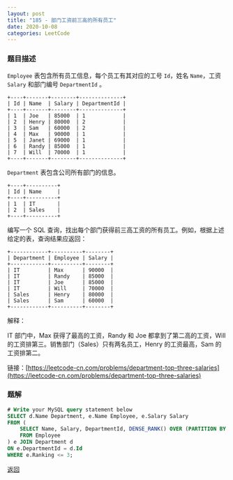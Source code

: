 ```yaml
---
layout: post
title: "185 - 部门工资前三高的所有员工"
date: 2020-10-08
categories: LeetCode
---
```


### **题目描述**
`Employee` 表包含所有员工信息，每个员工有其对应的工号 `Id`，姓名 `Name`，工资 `Salary` 和部门编号 `DepartmentId` 。
```
+----+-------+--------+--------------+
| Id | Name  | Salary | DepartmentId |
+----+-------+--------+--------------+
| 1  | Joe   | 85000  | 1            |
| 2  | Henry | 80000  | 2            |
| 3  | Sam   | 60000  | 2            |
| 4  | Max   | 90000  | 1            |
| 5  | Janet | 69000  | 1            |
| 6  | Randy | 85000  | 1            |
| 7  | Will  | 70000  | 1            |
+----+-------+--------+--------------+
```
`Department` 表包含公司所有部门的信息。
```
+----+----------+
| Id | Name     |
+----+----------+
| 1  | IT       |
| 2  | Sales    |
+----+----------+
```
编写一个 SQL 查询，找出每个部门获得前三高工资的所有员工。例如，根据上述给定的表，查询结果应返回：
```
+------------+----------+--------+
| Department | Employee | Salary |
+------------+----------+--------+
| IT         | Max      | 90000  |
| IT         | Randy    | 85000  |
| IT         | Joe      | 85000  |
| IT         | Will     | 70000  |
| Sales      | Henry    | 80000  |
| Sales      | Sam      | 60000  |
+------------+----------+--------+
```
解释：

IT 部门中，Max 获得了最高的工资，Randy 和 Joe 都拿到了第二高的工资，Will 的工资排第三。销售部门（Sales）只有两名员工，Henry 的工资最高，Sam 的工资排第二。


链接：[https://leetcode-cn.com/problems/department-top-three-salaries](https://leetcode-cn.com/problems/department-top-three-salaries)



### **题解**
``` sql
# Write your MySQL query statement below
SELECT d.Name Department, e.Name Employee, e.Salary Salary
FROM (
    SELECT Name, Salary, DepartmentId, DENSE_RANK() OVER (PARTITION BY DepartmentId ORDER BY Salary DESC) Ranking
    FROM Employee
) e JOIN Department d
ON e.DepartmentId = d.Id
WHERE e.Ranking <= 3;
```


[返回](https://maxwell-blog.cn/leetcode/2020/10/08/leetcode.html)